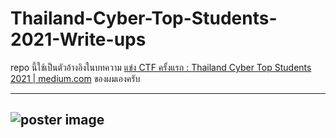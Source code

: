 # Thailand-Cyber-Top-Students-2021-Write-ups

repo นี้ใช้เป็นตัวอ้างอิงในบทความ [แข่ง CTF ครั้งแรก : Thailand Cyber Top Students 2021 | medium.com](https://piravit-chenpittaya.medium.com/%E0%B9%81%E0%B8%82%E0%B9%88%E0%B8%87-ctf-%E0%B8%84%E0%B8%A3%E0%B8%B1%E0%B9%89%E0%B8%87%E0%B9%81%E0%B8%A3%E0%B8%81-thailand-cyber-top-students-2021-9b06dad6c229)
ของผมเองครับ 

---
![poster image](https://miro.medium.com/max/1400/0*YApPI0dkpZpjSlut)
---
